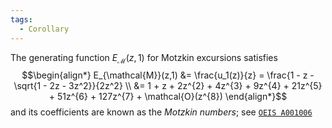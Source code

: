 ```yaml
---
tags:
  - Corollary
---
```

The generating function $E_{\mathcal{M}}(z,1)$ for Motzkin excursions satisfies 
$$\begin{align*}
E_{\mathcal{M}}(z,1) &= \frac{u_1(z)}{z} = \frac{1 - z - \sqrt{1 - 2z - 3z^2}}{2z^2} \\
&= 1 + z + 2z^{2} + 4z^{3} + 9z^{4} + 21z^{5} + 51z^{6} + 127z^{7} + \mathcal{O}(z^{8})
\end{align*}$$
and its coefficients are known as the *Motzkin numbers*; see [$\texttt{OEIS A001006}$](https://oeis.org/A001006)
